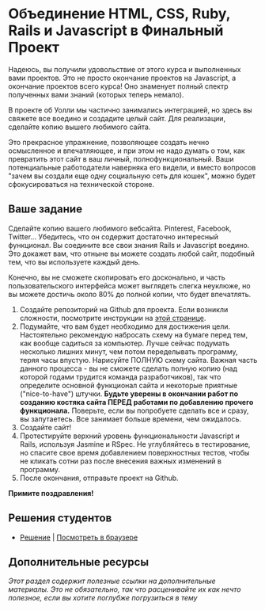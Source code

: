 # Объединение HTML, CSS, Ruby, Rails и Javascript в Финальный Проект

Надеюсь, вы получили удовольствие от этого курса и выполненных вами проектов. Это не просто окончание проектов на Javascript, а окончание проектов всего курса! Оно знаменует полный спектр полученных вами знаний (которых теперь немало).

В проекте об Уолли мы частично занимались интеграцией, но здесь вы свяжете все воедино и создадите целый сайт. Для реализации, сделайте копию вышего любимого сайта.

Это прекрасное упражнение, позволяющее создать нечно осмысленное и впечатляющее, и при этом не надо думать о том, как превратить этот сайт в ваш личный, полнофункциональный. Ваши потенциальные работодатели наверняка его видели, и вместо вопросов "зачем вы создали еще одну социальную сеть для кошек", можно будет сфокусироваться на технической стороне.

## Ваше задание

Сделайте копию вашего любимого вебсайта. Pinterest, Facebook, Twitter... Убедитесь, что он содержит достаточно интересный функционал. Вы соедините все свои знания Rails и Javascript воедино. Это докажет вам, что отныне вы можете создать любой сайт, подобный тем, что вы используете каждый день.

Конечно, вы не сможете скопировать его досконально, и часть пользовательского интерфейса может выглядеть слегка неуклюже, но вы можете достичь около 80% до полной копии, что будет впечатлять.

1. Создайте репозиторий на Github для проекта. Если возникли сложности, посмотрите инструкции на [этой странице](/basics-of-web-development/project-html-css).
2. Подумайте, что вам будет необходимо для достижения цели. Настоятельно рекомендую набросать схему на бумаге перед тем, как вообще садиться за компьютер. Лучше сейчас подумать несколько лишних минут, чем потом переделывать программу, теряя часы впустую. Нарисуйте ПОЛНУЮ схему сайта. Важная часть данного процесса - вы не сможете сделать полную копию (над которой годами трудится команда разработчиков), так что определите основной функционал сайта и некоторые приятные ("nice-to-have") штучки. **Будьте уверены в окончании работ по созданию костяка сайта ПЕРЕД работами по добавлению прочего функционала.** Поверьте, если вы попробуете сделать все и сразу, вы запутаетесь. Все занимает больше времени, чем ожидалось.
3. Создайте сайт!
4. Протестируйте верхний уровень функциональности Javascript и Rails, используя Jasmine и RSpec. Не углубляйтесь в тестирование, но спасите свое время добавлением поверхностных тестов, чтобы не кликать сотни раз после внесения важных изменений в программу.
5. После окончания, отправьте проект на Github.

**Примите поздравления!**

## Решения студентов

* [Решение](https://github.com/donaldali/odinbook "Odinbook on GitHub") | [Посмотреть в браузере](https://dna-odinbook.herokuapp.com/ "Odinbook on Heroku")


## Дополнительные ресурсы

*Этот раздел содержит полезные ссылки на дополнительные материалы. Это не обязательно, так что расценивайте их как нечто полезное, если вы хотите поглубже погрузиться в тему*
